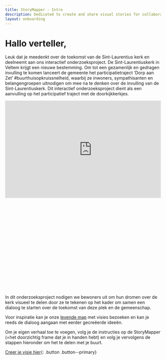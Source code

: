 ```yaml
---
title: StoryMapper - Intro
description: Dedicated to create and share visual stories for collaborative community mapping and sense-making. Start a story and share your ideas.
layout: onboarding
---
```

# Hallo verteller,

Leuk dat je meedenkt over de toekomst van de Sint-Laurentius kerk en deelneemt aan ons interactief onderzoeksproject.
De Sint-Laurentiuskerk in Veltem krijgt een nieuwe bestemming. Om tot een gezamenlijk en gedragen invulling te komen lanceert de gemeente het participatietraject ‘Dorp aan Zet’ #buurthuisopkruissnelheid, waarbij ze inwoners, sympathisanten en belangengroepen uitnodigen om mee na te denken over de invulling van de Sint-Laurentiuskerk. Dit interactief onderzoeksproject dient als een aanvulling op het participatief traject met de doorkijkkerkjes.

<p style="position: relative; padding-bottom: 56.25%; height: 0; overflow: hidden; width: 100%; height: auto; margin-bottom: 2em;"><iframe width="560" height="315" src="https://www.youtube-nocookie.com/embed/7FNdytV-SX4" title="YouTube video player" frameborder="0" allow="accelerometer; autoplay; clipboard-write; encrypted-media; gyroscope; picture-in-picture" allowfullscreen></iframe></p>

In dit onderzoeksproject nodigen we bewoners uit om hun dromen over de kerk visueel te delen door ze te tekenen op het kader om samen een dialoog te starten over de toekomst van deze plek en de gemeenschap.

Voor inspiratie kan je onze <a href="https://padlet.com/hannevrebos/zof0d2ho8ihqivtt " target="_blank">levende map</a> met visies bezoeken en kan je reeds de dialoog aangaan met eerder gecreëerde ideeën.

Om je eigen verhaal toe te voegen, volg je de instructies op de StoryMapper (=het doorzichtig frame dat je in handen hebt) en volg je vervolgens de stappen hieronder om het te delen met je buurt.

[Creer je visie hier](your-story.html){: .button .button--primary}
